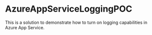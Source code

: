 # AzureAppServiceLoggingPOC
This is a solution to demonstrate how to turn on logging capabilities in Azure App Service. 
